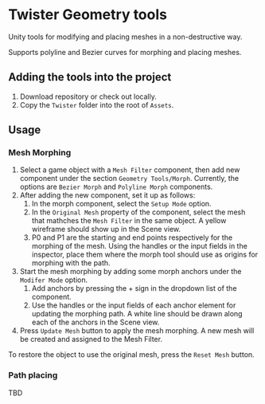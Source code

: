# Twister Geometry tools
Unity tools for modifying and placing meshes in a non-destructive way. 

Supports polyline and Bezier curves for morphing and placing meshes.

## Adding the tools into the project
1. Download repository or check out locally.
2. Copy the `Twister` folder into the root of `Assets`.

## Usage

### Mesh Morphing
1. Select a game object with a `Mesh Filter` component, then add new component under the section `Geometry Tools/Morph`. Currently, the options are `Bezier Morph` and `Polyline Morph` components.
2. After adding the new component, set it up as follows:
    1. In the morph component, select the `Setup Mode` option.
    2. In the `Original Mesh` property of the component, select the mesh that mathches the `Mesh Filter` in the same object. A yellow wireframe should show up in the Scene view.
    3. P0 and P1 are the starting and end points respectively for the morphing of the mesh. Using the handles or the input fields in the inspector, place them where the morph tool should use as origins for morphing with the path.
3. Start the mesh morphing by adding some morph anchors under the `Modifer Mode` option.
    1. Add anchors by pressing the + sign in the dropdown list of the component.
    2. Use the handles or the input fields of each anchor element for updating the morphing path. A white line should be drawn along each of the anchors in the Scene view.
4. Press `Update Mesh` button to apply the mesh morphing. A new mesh will be created and assigned to the Mesh Filter.

To restore the object to use the original mesh, press the `Reset Mesh` button.

### Path placing 
TBD
